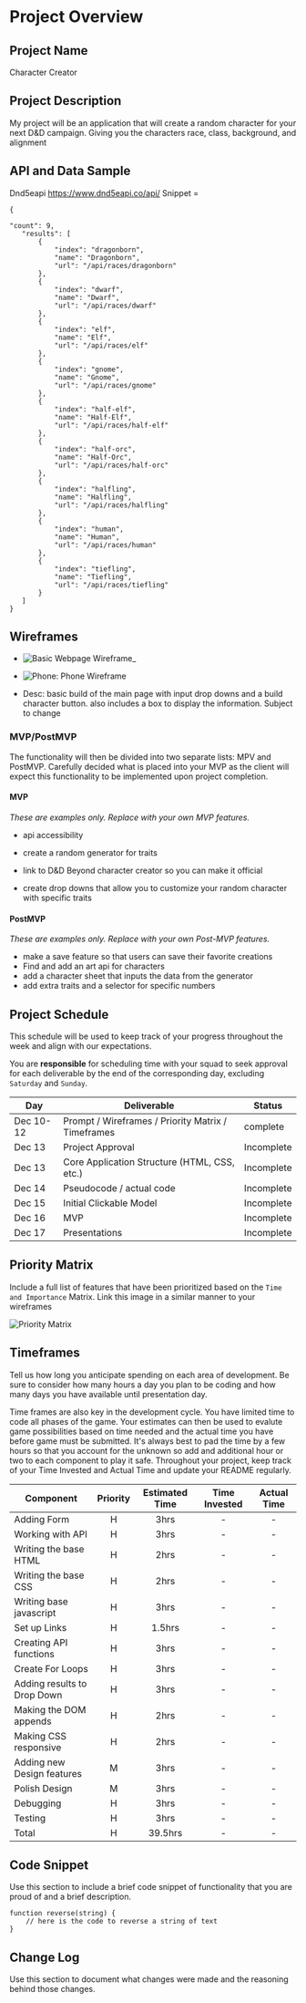 # Project Overview

## Project Name

Character Creator


## Project Description

My project will be an application that will create a random character for your next D&D campaign. Giving you the characters race, class, background, and alignment 

## API and Data Sample

Dnd5eapi https://www.dnd5eapi.co/api/      Snippet = 
 ```
 {
 
 "count": 9,
    "results": [
        {
            "index": "dragonborn",
            "name": "Dragonborn",
            "url": "/api/races/dragonborn"
        },
        {
            "index": "dwarf",
            "name": "Dwarf",
            "url": "/api/races/dwarf"
        },
        {
            "index": "elf",
            "name": "Elf",
            "url": "/api/races/elf"
        },
        {
            "index": "gnome",
            "name": "Gnome",
            "url": "/api/races/gnome"
        },
        {
            "index": "half-elf",
            "name": "Half-Elf",
            "url": "/api/races/half-elf"
        },
        {
            "index": "half-orc",
            "name": "Half-Orc",
            "url": "/api/races/half-orc"
        },
        {
            "index": "halfling",
            "name": "Halfling",
            "url": "/api/races/halfling"
        },
        {
            "index": "human",
            "name": "Human",
            "url": "/api/races/human"
        },
        {
            "index": "tiefling",
            "name": "Tiefling",
            "url": "/api/races/tiefling"
        }
    ]
}
```

## Wireframes



- ![Basic Webpage Wireframe](https://raw.githubusercontent.com/Jacobdye99/placeholder-p1/main/assets/Project%201.png)_
-  ![Phone: Phone Wireframe](https://raw.githubusercontent.com/Jacobdye99/Character-Creator/main/assets/Project%201%20-%20Phone%20X.png)    
   
-  Desc: basic build of the main page with input drop downs and a build character button. also includes a box to display the information. Subject to change

### MVP/PostMVP

The functionality will then be divided into two separate lists: MPV and PostMVP.  Carefully decided what is placed into your MVP as the client will expect this functionality to be implemented upon project completion.  

#### MVP 
*These are examples only. Replace with your own MVP features.*

- api accessibility 

- create a random generator for traits

- link to D&D Beyond character creator so you can make it official

- create drop downs that allow you to customize your random character with specific traits

#### PostMVP  
*These are examples only. Replace with your own Post-MVP features.*

- make a save feature so that users can save their favorite creations
- Find and add an art api for characters
- add a character sheet that inputs the data from the generator
- add extra traits and a selector for specific numbers

## Project Schedule

This schedule will be used to keep track of your progress throughout the week and align with our expectations.  

You are **responsible** for scheduling time with your squad to seek approval for each deliverable by the end of the corresponding day, excluding `Saturday` and `Sunday`.

|  Day | Deliverable | Status
|---|---| ---|
|Dec 10-12| Prompt / Wireframes / Priority Matrix / Timeframes | complete
|Dec 13| Project Approval | Incomplete
|Dec 13| Core Application Structure (HTML, CSS, etc.) | Incomplete
|Dec 14| Pseudocode / actual code | Incomplete
|Dec 15| Initial Clickable Model  | Incomplete
|Dec 16| MVP | Incomplete
|Dec 17| Presentations | Incomplete

## Priority Matrix

Include a full list of features that have been prioritized based on the `Time and Importance` Matrix.  Link this image in a similar manner to your wireframes

![Priority Matrix](https://raw.githubusercontent.com/Jacobdye99/placeholder-p1/main/assets/20211213072744.jpg) 

## Timeframes

Tell us how long you anticipate spending on each area of development. Be sure to consider how many hours a day you plan to be coding and how many days you have available until presentation day.

Time frames are also key in the development cycle.  You have limited time to code all phases of the game.  Your estimates can then be used to evalute game possibilities based on time needed and the actual time you have before game must be submitted. It's always best to pad the time by a few hours so that you account for the unknown so add and additional hour or two to each component to play it safe. Throughout your project, keep track of your Time Invested and Actual Time and update your README regularly.

| Component | Priority | Estimated Time | Time Invested | Actual Time |
| --- | :---: |  :---: | :---: | :---: |
| Adding Form | H | 3hrs | - | - | 
| Working with API | H | 3hrs| - | - |
| Writing the base HTML | H | 2hrs |   -  |   -  | 
| Writing the base CSS | H | 2hrs |   -   |  -   |
| Writing base javascript| H | 3hrs |   -  |   -   | 
| Set up Links | H | 1.5hrs | - | - |
| Creating API functions | H | 3hrs |  -   |   -   |
| Create For Loops | H | 3hrs | - | - | 
| Adding results to Drop Down | H | 3hrs | - | - |
| Making the DOM appends | H | 2hrs | -  |  -   | 
| Making CSS responsive | H | 2hrs |  -   |    -    |
| Adding new Design features | M | 3hrs |  -  |  -  |
| Polish Design | M | 3hrs |  -  |  -  |
| Debugging | H | 3hrs | - | - | 
| Testing | H | 3hrs | - | - |
| Total | H | 39.5hrs| - | - |

## Code Snippet

Use this section to include a brief code snippet of functionality that you are proud of and a brief description.  

```
function reverse(string) {
	// here is the code to reverse a string of text
}
```

## Change Log
 Use this section to document what changes were made and the reasoning behind those changes.
